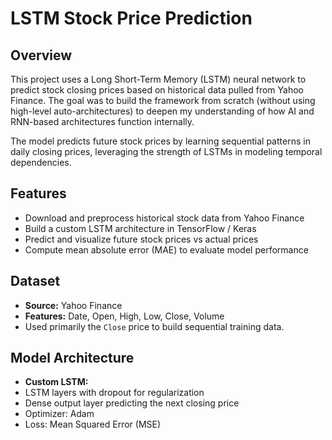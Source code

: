 # LSTM Stock Price Prediction

## Overview
This project uses a Long Short-Term Memory (LSTM) neural network to predict stock closing prices based on historical data pulled from Yahoo Finance. The goal was to build the framework from scratch (without using high-level auto-architectures) to deepen my understanding of how AI and RNN-based architectures function internally.

The model predicts future stock prices by learning sequential patterns in daily closing prices, leveraging the strength of LSTMs in modeling temporal dependencies.

## Features
- Download and preprocess historical stock data from Yahoo Finance
- Build a custom LSTM architecture in TensorFlow / Keras
- Predict and visualize future stock prices vs actual prices
- Compute mean absolute error (MAE) to evaluate model performance
  
## Dataset
- **Source:** Yahoo Finance
- **Features:** Date, Open, High, Low, Close, Volume
- Used primarily the `Close` price to build sequential training data.

## Model Architecture
- **Custom LSTM:**  
- LSTM layers with dropout for regularization  
- Dense output layer predicting the next closing price
- Optimizer: Adam  
- Loss: Mean Squared Error (MSE)
